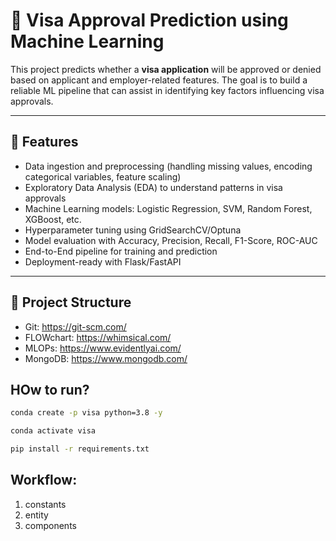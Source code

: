 # 🛂 Visa Approval Prediction using Machine Learning

This project predicts whether a **visa application** will be approved or denied based on applicant and employer-related features. The goal is to build a reliable ML pipeline that can assist in identifying key factors influencing visa approvals.  

---

## 🚀 Features
- Data ingestion and preprocessing (handling missing values, encoding categorical variables, feature scaling)
- Exploratory Data Analysis (EDA) to understand patterns in visa approvals
- Machine Learning models: Logistic Regression, SVM, Random Forest, XGBoost, etc.
- Hyperparameter tuning using GridSearchCV/Optuna
- Model evaluation with Accuracy, Precision, Recall, F1-Score, ROC-AUC
- End-to-End pipeline for training and prediction
- Deployment-ready with Flask/FastAPI

---

## 📂 Project Structure

- Git: https://git-scm.com/
- FLOWchart: https://whimsical.com/
- MLOPs: https://www.evidentlyai.com/
- MongoDB: https://www.mongodb.com/


## HOw to run?
```bash
conda create -p visa python=3.8 -y
```

```bash
conda activate visa
```

```bash
pip install -r requirements.txt
```

## Workflow:

1. constants
2. entity
3. components
